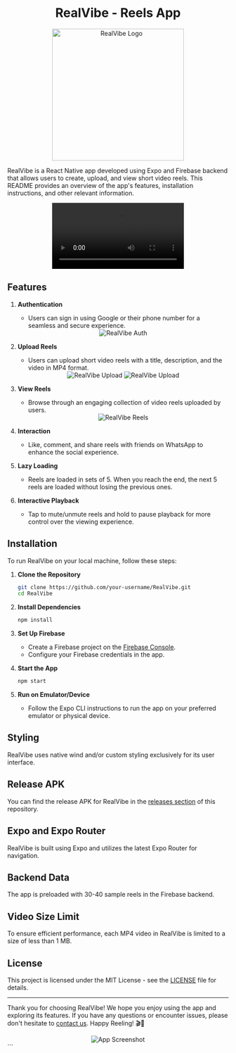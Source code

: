 
<!-- Center-align all content -->
<div align="center">

# RealVibe - Reels App

<!-- Center-align the logo -->
<p align="center">
  <img src="https://res.cloudinary.com/dqhyudo4x/image/upload/c_scale,w_300/v1695620272/Taza_tiw0qz.png" alt="RealVibe Logo" width="300">
</p>

</div>

RealVibe is a React Native app developed using Expo and Firebase backend that allows users to create, upload, and view short video reels. This README provides an overview of the app's features, installation instructions, and other relevant information.


<!-- Center-align the video -->
<div align="center">
  <video controls width="300" height="auto">
    <source src="https://github.com/Pranjal-sharma-SDE/realvibes/assets/101920516/a1aa6063-66fc-4b81-9274-2a2e685d3dcb" type="video/mp4">
    Your browser does not support the video tag.
  </video>
</div>

## Features

1. **Authentication**
   - Users can sign in using Google or their phone number for a seamless and secure experience.
   
   <!-- Center-align the authentication image -->
   <div align="center">
     <img src="https://res.cloudinary.com/dqhyudo4x/image/upload/v1695620233/Login_vugrk0.jpg" alt="RealVibe Auth">
   </div>

2. **Upload Reels**
   - Users can upload short video reels with a title, description, and the video in MP4 format.

   <!-- Center-align the upload images -->
   <div align="center">
     <img src="https://res.cloudinary.com/dqhyudo4x/image/upload/v1695620234/upload-2_qhhcrw.jpg" alt="RealVibe Upload">
     <img src="https://res.cloudinary.com/dqhyudo4x/image/upload/v1695620234/Upload_gjhcea.jpg" alt="RealVibe Upload">
   </div>

3. **View Reels**
   - Browse through an engaging collection of video reels uploaded by users.

   <!-- Center-align the view reels image -->
   <div align="center">
     <img src="https://res.cloudinary.com/dqhyudo4x/image/upload/v1695620233/Reel_qvcz7u.jpg" alt="RealVibe Reels">
   </div>

4. **Interaction**
   - Like, comment, and share reels with friends on WhatsApp to enhance the social experience.

5. **Lazy Loading**
   - Reels are loaded in sets of 5. When you reach the end, the next 5 reels are loaded without losing the previous ones.

6. **Interactive Playback**
   - Tap to mute/unmute reels and hold to pause playback for more control over the viewing experience.

## Installation

To run RealVibe on your local machine, follow these steps:

1. **Clone the Repository**
   ```bash
   git clone https://github.com/your-username/RealVibe.git
   cd RealVibe
   ```

2. **Install Dependencies**
   ```bash
   npm install
   ```

3. **Set Up Firebase**
   - Create a Firebase project on the [Firebase Console](https://console.firebase.google.com/).
   - Configure your Firebase credentials in the app.

4. **Start the App**
   ```bash
   npm start
   ```

5. **Run on Emulator/Device**
   - Follow the Expo CLI instructions to run the app on your preferred emulator or physical device.

## Styling

RealVibe uses native wind and/or custom styling exclusively for its user interface.

## Release APK

You can find the release APK for RealVibe in the [releases section](https://github.com/your-username/RealVibe/releases) of this repository.

## Expo and Expo Router

RealVibe is built using Expo and utilizes the latest Expo Router for navigation.

## Backend Data

The app is preloaded with 30-40 sample reels in the Firebase backend.

## Video Size Limit

To ensure efficient performance, each MP4 video in RealVibe is limited to a size of less than 1 MB.

## License

This project is licensed under the MIT License - see the [LICENSE](LICENSE) file for details.

---

Thank you for choosing RealVibe! We hope you enjoy using the app and exploring its features. If you have any questions or encounter issues, please don't hesitate to [contact us](mailto:contact@realvibeapp.com). Happy Reeling! 🎬📲

<!-- Center-align the final app screenshot -->
<div align="center">
  <img src="https://res.cloudinary.com/dqhyudo4x/image/upload/v1695620233/Reel_qvcz7u.jpg" alt="App Screenshot">
</div>
```

